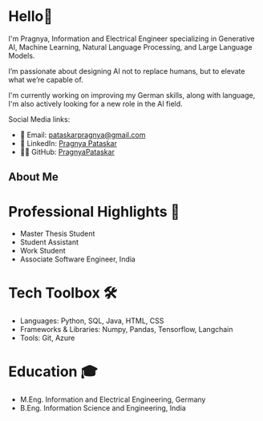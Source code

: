 # Hello👋

I'm Pragnya, Information and Electrical Engineer specializing in Generative AI, Machine Learning, Natural Language Processing, and Large Language Models.

I’m passionate about designing AI not to replace humans, but to elevate what we’re capable of.

I'm currently working on improving my German skills, along with language, I'm also actively looking for a new role in the AI field. 

Social Media links: 
* 📧 Email: pataskarpragnya@gmail.com
* 🔗 LinkedIn: [Pragnya Pataskar](https://linkedin.com/in/pragnya-pataskar-89842b130)
* 👨‍💻 GitHub: [PragnyaPataskar](https://github.com/PragnyaPataskar)

## About Me

# Professional Highlights 🌟
- Master Thesis Student 
- Student Assistant
- Work Student 
- Associate Software Engineer, India

# Tech Toolbox 🛠️
- Languages: Python, SQL, Java, HTML, CSS
- Frameworks & Libraries: Numpy, Pandas, Tensorflow, Langchain
- Tools: Git, Azure

# Education 🎓
- M.Eng. Information and Electrical Engineering, Germany
- B.Eng. Information Science and Engineering, India
